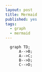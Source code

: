 ```yaml
---
layout: post
title: Mermaid
published: yes
tags:
  - graph
  - mermaid
---
```




```mermaid
  graph TD;
      A-->B;
      A-->C;
      B-->D;
      C-->D;
```
